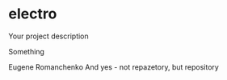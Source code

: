 # electro

Your project description


Something



Eugene Romanchenko
And yes - not repazetory, but repository
